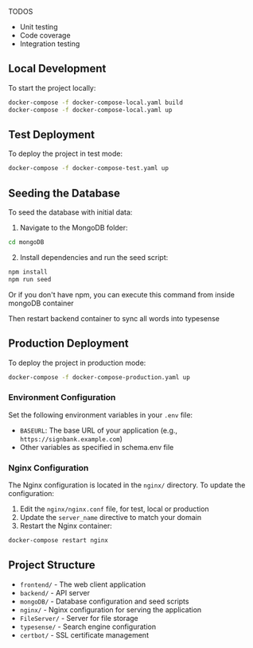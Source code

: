 TODOS
- Unit testing
- Code coverage
- Integration testing

## Local Development

To start the project locally:

```bash
docker-compose -f docker-compose-local.yaml build
docker-compose -f docker-compose-local.yaml up
```
## Test Deployment

To deploy the project in test mode:

```bash
docker-compose -f docker-compose-test.yaml up
```

## Seeding the Database

To seed the database with initial data:

1. Navigate to the MongoDB folder:

```bash
cd mongoDB
```

2. Install dependencies and run the seed script:

```bash
npm install
npm run seed
```

Or if you don't have npm, you can execute this command from inside mongoDB container

Then restart backend container to sync all words into typesense

## Production Deployment

To deploy the project in production mode:

```bash
docker-compose -f docker-compose-production.yaml up
```

### Environment Configuration

Set the following environment variables in your `.env` file:

- `BASEURL`: The base URL of your application (e.g., `https://signbank.example.com`)
- Other variables as specified in schema.env file

### Nginx Configuration

The Nginx configuration is located in the `nginx/` directory. To update the configuration:

1. Edit the `nginx/nginx.conf` file, for test, local or production
2. Update the `server_name` directive to match your domain
4. Restart the Nginx container:

```bash
docker-compose restart nginx
```

## Project Structure

- `frontend/` - The web client application
- `backend/` - API server
- `mongoDB/` - Database configuration and seed scripts
- `nginx/` - Nginx configuration for serving the application
- `FileServer/` - Server for file storage
- `typesense/` - Search engine configuration
- `certbot/` - SSL certificate management
